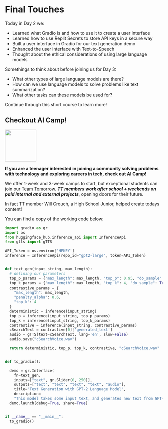 # Final Touches

Today in Day 2 we: 
- Learned what Gradio is and how to use it to create a user interface
- Learned how to use Replit Secrets to store API keys in a secure way
- Built a user interface in Gradio for our text generation demo
- Enhanced the user interface with Text-to-Speech
- Thought about the ethical considerations of using large language models

Somethings to think about before joining us for Day 3:
- What other types of large language models are there?
- How can we use language models to solve problems like text summarization?
- What other tasks can these models be used for?

Continue through this short course to learn more!

## Checkout AI Camp!
<img src="https://i.imgur.com/cm5IS8V.png" width="100px" height="100px" id="ai-camp">

 **If you are a teenager interested in joining a community solving problems with technology and exploring careers in tech, check out AI Camp!**

  We offer 1-week and 3-week camps to start, but exceptional students can join our [Team Tomorrow](https://teamtomorrow.com/). **_TT members work after school + weekends on paid internal and external projects_**, opening doors for their future. 

In fact TT member Will Crouch, a High School Junior, helped create todays content!


You can find a copy of the working code below:
``` python
import gradio as gr
import os
from huggingface_hub.inference_api import InferenceApi
from gtts import gTTS

API_Token = os.environ['HFKEY']
inference = InferenceApi(repo_id="gpt2-large", token=API_Token)


def text_gen(input_string, max_length):
  # defining our parameters
  top_p_params = {"max_length": max_length, "top_p": 0.95, "do_sample": True}
  top_k_params = {"max_length": max_length, "top_k": 4, "do_sample": True}
  contrastive_params = {
    "max_length": max_length,
    "penalty_alpha": 0.6,
    "top_k": 4
  }
  deterministic = inference(input_string)
  top_p = inference(input_string, top_p_params)
  top_k = inference(input_string, top_k_params)
  contrastive = inference(input_string, contrastive_params)
  cSearchText = contrastive[0]['generated_text']
  audio = gTTS(text=cSearchText, lang='en', slow=False)
  audio.save("cSearchVoice.wav")

  return deterministic, top_p, top_k, contrastive, "cSearchVoice.wav"


def to_gradio():

  demo = gr.Interface(
    fn=text_gen,
    inputs=["text", gr.Slider(0, 250)],
    outputs=["text", "text", "text", "text", "audio"],
    title="Text Generation with GPT-2 Language Model",
    description=
    "This model takes some input text, and generates new text from GPT-2.")
  demo.launch(debug=True, share=True)


if __name__ == "__main__":
  to_gradio()
```